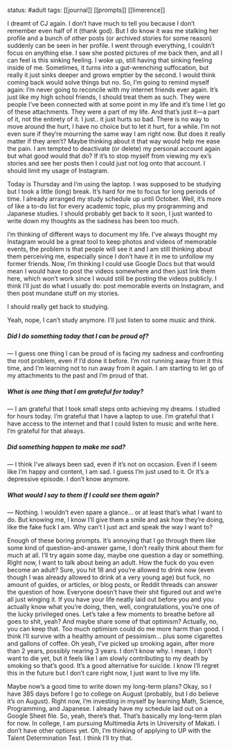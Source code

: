 status: #adult 
tags: [[journal]] [[prompts]] [[limerence]] 

I dreamt of CJ again. I don’t have much to tell you because I don’t remember even half of it (thank god). But I do know it was me stalking her profile and a bunch of other posts (or archived stories for some reason) suddenly can be seen in her profile. I went through everything, I couldn’t focus on anything else. I saw she posted pictures of me back then, and all I can feel is this sinking feeling. I woke up, still having that sinking feeling inside of me. Sometimes, it turns into a gut-wrenching suffocation, but really it just sinks deeper and grows emptier by the second. I would think coming back would solve things but no. So, I’m going to remind myself again: I’m never going to reconcile with my internet friends ever again. It’s just like my high school friends, I should treat them as such. They were people I’ve been connected with at some point in my life and it’s time I let go of these attachments. They were a part of my life. And that’s just it—a part of it, not the entirety of it. I just.. it just hurts so bad. There is no way to move around the hurt, I have no choice but to let it hurt, for a while. I’m not even sure if they’re mourning the same way I am right now. But does it really matter if they aren’t? Maybe thinking about it that way would help me ease the pain. I am tempted to deactivate (or delete) my personal account again but what good would that do? If it’s to stop myself from viewing my ex’s stories and see her posts then I could just not log onto that account. I should limit my usage of Instagram.

Today is Thursday and I’m using the laptop. I was supposed to be studying but I took a little (long) break. It’s hard for me to focus for long periods of time. I already arranged my study schedule up until October. Well, it’s more of like a to-do list for every academic topic, plus my programming and Japanese studies. I should probably get back to it soon, I just wanted to write down my thoughts as the sadness has been too much.

I’m thinking of different ways to document my life. I’ve always thought my Instagram would be a great tool to keep photos and videos of memorable events, the problem is that people will see it and I am still thinking about them perceiving me, especially since I don’t have it in me to unfollow my former friends. Now, I’m thinking I could use Google Docs but that would mean I would have to post the videos somewhere and then just link them here, which won’t work since I would still be posting the videos publicly. I think I’ll just do what I usually do: post memorable events on Instagram, and then post mundane stuff on my stories. 

I should really get back to studying.

Yeah, nope, I can’t study anymore. I’ll just listen to some music and think.

##### ***Did I do something today that I can be proud of?***

— I guess one thing I can be proud of is facing my sadness and confronting the root problem, even if I’d done it before. I’m not running away from it this time, and I’m learning not to run away from it again. I am starting to let go of my attachments to the past and I’m proud of that.

##### ***What is one thing that I am grateful for today?***

— I am grateful that I took small steps onto achieving my dreams. I studied for hours today. I’m grateful that I have a laptop to use. I’m grateful that I have access to the internet and that I could listen to music and write here. I’m grateful for that always.

##### ***Did something happen to make me sad?***

— I think I’ve always been sad, even if it’s not on occasion. Even if I seem like I’m happy and content, I am sad. I guess I’m just used to it. Or it’s a depressive episode. I don’t know anymore.
  
##### ***What would I say to them if I could see them again?***

— Nothing. I wouldn’t even spare a glance… or at least that’s what I want to do. But knowing me, I know I’ll give them a smile and ask how they’re doing, like the fake fuck I am. Why can’t I just act and speak the way I want to?

Enough of these boring prompts. It’s annoying that I go through them like some kind of question-and-answer game, I don’t really think about them for much at all. I’ll try again some day, maybe one question a day or something. Right now, I want to talk about being an adult. How the fuck do you even become an adult? Sure, you hit 18 and you’re allowed to drink now (even though I was already allowed to drink at a very young age) but fuck, no amount of guides, or articles, or blog posts, or Reddit threads can answer the question of how. Everyone doesn’t have their shit figured out and we’re all just winging it. If you have your life neatly laid out before you and you actually know what you’re doing, then, well, congratulations, you’re one of the lucky privileged ones. Let’s take a few moments to breathe before all goes to shit, yeah? And maybe share some of that optimism? Actually, no, you can keep that. Too much optimism could do me more harm than good. I think I’ll survive with a healthy amount of pessimism… plus some cigarettes and gallons of coffee. Oh yeah, I’ve picked up smoking again, after more than 2 years, possibly nearing 3 years. I don’t know why. I mean, I don’t want to die yet, but it feels like I am slowly contributing to my death by smoking so that’s good. It’s a good alternative for suicide. I know I’ll regret this in the future but I don’t care right now, I just want to live my life.

Maybe now’s a good time to write down my long-term plans? Okay, so I have 385 days before I go to college on August (probably, but I do believe it’s on August). Right now, I’m investing in myself by learning Math, Science, Programming, and Japanese. I already have my schedule laid out on a Google Sheet file. So, yeah, there’s that. That’s basically my long-term plan for now. In college, I am pursuing Multimedia Arts in University of Makati. I don’t have other options yet. Oh, I’m thinking of applying to UP with the Talent Determination Test. I think I’ll try that.